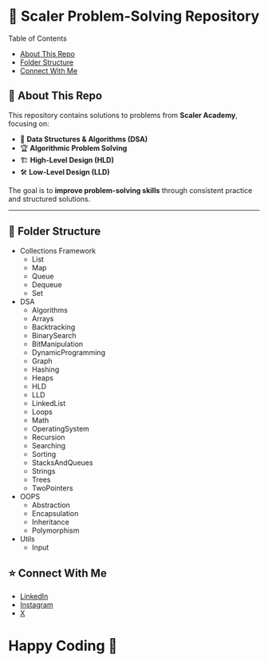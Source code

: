 # 🚀 Scaler Problem-Solving Repository

Table of Contents
- [About This Repo](#-about-this-repo)
- [Folder Structure](#-folder-structure-)
- [Connect With Me](#-connect-with-me)

## 📖 About This Repo
This repository contains solutions to problems from **Scaler Academy**, focusing on:
- 🧩 **Data Structures & Algorithms (DSA)**
- 🏆 **Algorithmic Problem Solving**
- 🏗 **High-Level Design (HLD)**
- 🛠 **Low-Level Design (LLD)**

The goal is to **improve problem-solving skills** through consistent practice and structured solutions.

---

## 📂 Folder Structure  
- Collections Framework
  - List
  - Map
  - Queue
  - Dequeue
  - Set
- DSA
  - Algorithms
  - Arrays
  - Backtracking
  - BinarySearch
  - BitManipulation
  - DynamicProgramming
  - Graph
  - Hashing
  - Heaps
  - HLD
  - LLD
  - LinkedList
  - Loops
  - Math
  - OperatingSystem
  - Recursion
  - Searching
  - Sorting
  - StacksAndQueues
  - Strings
  - Trees
  - TwoPointers
- OOPS
  - Abstraction
  - Encapsulation
  - Inheritance
  - Polymorphism
- Utils
  - Input

## ⭐️ Connect With Me
- [LinkedIn](https://www.linkedin.com/in/sumanthnallala/)
- [Instagram](https://www.instagram.com/sumanthnallala/)
- [ X ](https://x.com/sumanthnallala)
# Happy Coding  🚀


